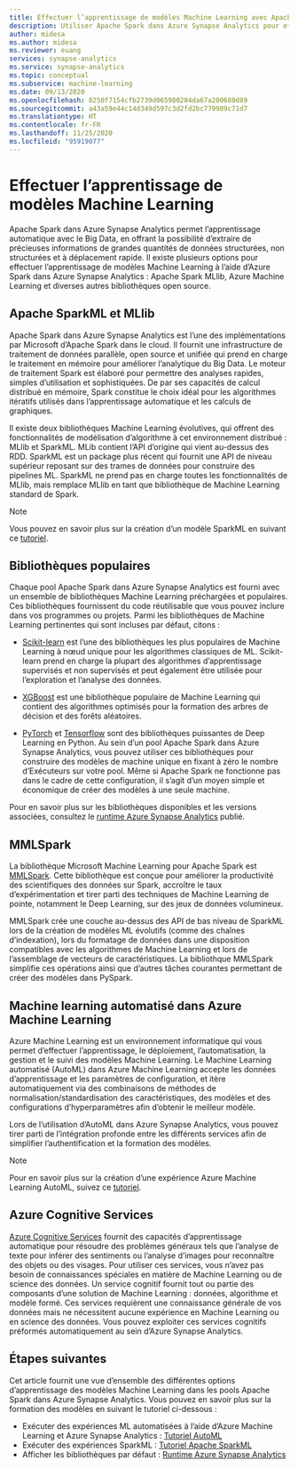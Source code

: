 ```yaml
---
title: Effectuer l’apprentissage de modèles Machine Learning avec Apache Spark
description: Utiliser Apache Spark dans Azure Synapse Analytics pour effectuer l’apprentissage de modèles Machine Learning
author: midesa
ms.author: midesa
ms.reviewer: euang
services: synapse-analytics
ms.service: synapse-analytics
ms.topic: conceptual
ms.subservice: machine-learning
ms.date: 09/13/2020
ms.openlocfilehash: 8250f7154cfb2739d065980284da67a200680d89
ms.sourcegitcommit: a43a59e44c14d349d597c3d2fd2bc779989c71d7
ms.translationtype: HT
ms.contentlocale: fr-FR
ms.lasthandoff: 11/25/2020
ms.locfileid: "95919077"
---
```

# <a name="train-machine-learning-models"></a>Effectuer l’apprentissage de modèles Machine Learning
Apache Spark dans Azure Synapse Analytics permet l’apprentissage automatique avec le Big Data, en offrant la possibilité d’extraire de précieuses informations de grandes quantités de données structurées, non structurées et à déplacement rapide. Il existe plusieurs options pour effectuer l’apprentissage de modèles Machine Learning à l’aide d’Azure Spark dans Azure Synapse Analytics : Apache Spark MLlib, Azure Machine Learning et diverses autres bibliothèques open source. 

## <a name="apache-sparkml-and-mllib"></a>Apache SparkML et MLlib
Apache Spark dans Azure Synapse Analytics est l’une des implémentations par Microsoft d’Apache Spark dans le cloud. Il fournit une infrastructure de traitement de données parallèle, open source et unifiée qui prend en charge le traitement en mémoire pour améliorer l’analytique du Big Data. Le moteur de traitement Spark est élaboré pour permettre des analyses rapides, simples d’utilisation et sophistiquées. De par ses capacités de calcul distribué en mémoire, Spark constitue le choix idéal pour les algorithmes itératifs utilisés dans l’apprentissage automatique et les calculs de graphiques. 

Il existe deux bibliothèques Machine Learning évolutives, qui offrent des fonctionnalités de modélisation d’algorithme à cet environnement distribué : MLlib et SparkML. MLib contient l’API d’origine qui vient au-dessus des RDD. SparkML est un package plus récent qui fournit une API de niveau supérieur reposant sur des trames de données pour construire des pipelines ML. SparkML ne prend pas en charge toutes les fonctionnalités de MLlib, mais remplace MLlib en tant que bibliothèque de Machine Learning standard de Spark.

> [!NOTE]
> 
> Vous pouvez en savoir plus sur la création d’un modèle SparkML en suivant ce [tutoriel](../spark/apache-spark-azure-machine-learning-tutorial.md).

## <a name="popular-libraries"></a>Bibliothèques populaires
Chaque pool Apache Spark dans Azure Synapse Analytics est fourni avec un ensemble de bibliothèques Machine Learning préchargées et populaires. Ces bibliothèques fournissent du code réutilisable que vous pouvez inclure dans vos programmes ou projets. Parmi les bibliothèques de Machine Learning pertinentes qui sont incluses par défaut, citons :
- [Scikit-learn](https://scikit-learn.org/stable/index.html) est l’une des bibliothèques les plus populaires de Machine Learning à nœud unique pour les algorithmes classiques de ML. Scikit-learn prend en charge la plupart des algorithmes d’apprentissage supervisés et non supervisés et peut également être utilisée pour l’exploration et l’analyse des données.
  
- [XGBoost](https://xgboost.readthedocs.io/en/latest/) est une bibliothèque populaire de Machine Learning qui contient des algorithmes optimisés pour la formation des arbres de décision et des forêts aléatoires. 
  
- [PyTorch](https://pytorch.org/) et [Tensorflow](https://www.tensorflow.org/) sont des bibliothèques puissantes de Deep Learning en Python. Au sein d’un pool Apache Spark dans Azure Synapse Analytics, vous pouvez utiliser ces bibliothèques pour construire des modèles de machine unique en fixant à zéro le nombre d’Exécuteurs sur votre pool. Même si Apache Spark ne fonctionne pas dans le cadre de cette configuration, il s’agit d’un moyen simple et économique de créer des modèles à une seule machine.

Pour en savoir plus sur les bibliothèques disponibles et les versions associées, consultez le [runtime Azure Synapse Analytics](../spark/apache-spark-version-support.md) publié.

## <a name="mmlspark"></a>MMLSpark
La bibliothèque Microsoft Machine Learning pour Apache Spark est [MMLSpark](https://github.com/Azure/mmlspark). Cette bibliothèque est conçue pour améliorer la productivité des scientifiques des données sur Spark, accroître le taux d’expérimentation et tirer parti des techniques de Machine Learning de pointe, notamment le Deep Learning, sur des jeux de données volumineux. 

MMLSpark crée une couche au-dessus des API de bas niveau de SparkML lors de la création de modèles ML évolutifs (comme des chaînes d’indexation), lors du formatage de données dans une disposition compatibles avec les algorithmes de Machine Learning et lors de l’assemblage de vecteurs de caractéristiques. La bibliothque MMLSpark simplifie ces opérations ainsi que d’autres tâches courantes permettant de créer des modèles dans PySpark.

## <a name="automated-ml-in-azure-machine-learning"></a>Machine learning automatisé dans Azure Machine Learning 
Azure Machine Learning est un environnement informatique qui vous permet d’effectuer l’apprentissage, le déploiement, l’automatisation, la gestion et le suivi des modèles Machine Learning. Le Machine Learning automatisé (AutoML) dans Azure Machine Learning accepte les données d’apprentissage et les paramètres de configuration, et itère automatiquement via des combinaisons de méthodes de normalisation/standardisation des caractéristiques, des modèles et des configurations d’hyperparamètres afin d’obtenir le meilleur modèle. 

Lors de l’utilisation d’AutoML dans Azure Synapse Analytics, vous pouvez tirer parti de l’intégration profonde entre les différents services afin de simplifier l’authentification et la formation des modèles. 

> [!NOTE]
> 
> Pour en savoir plus sur la création d’une expérience Azure Machine Learning AutoML, suivez ce [tutoriel](./spark/../apache-spark-azure-machine-learning-tutorial.md).

## <a name="azure-cognitive-services"></a>Azure Cognitive Services
[Azure Cognitive Services](https://docs.microsoft.com/azure/cognitive-services/what-are-cognitive-services) fournit des capacités d’apprentissage automatique pour résoudre des problèmes généraux tels que l’analyse de texte pour inférer des sentiments ou l’analyse d’images pour reconnaître des objets ou des visages. Pour utiliser ces services, vous n’avez pas besoin de connaissances spéciales en matière de Machine Learning ou de science des données. Un service cognitif fournit tout ou partie des composants d’une solution de Machine Learning : données, algorithme et modèle formé. Ces services requièrent une connaissance générale de vos données mais ne nécessitent aucune expérience en Machine Learning ou en science des données. Vous pouvez exploiter ces services cognitifs préformés automatiquement au sein d’Azure Synapse Analytics.

## <a name="next-steps"></a>Étapes suivantes
Cet article fournit une vue d’ensemble des différentes options d’apprentissage des modèles Machine Learning dans les pools Apache Spark dans Azure Synapse Analytics. Vous pouvez en savoir plus sur la formation des modèles en suivant le tutoriel ci-dessous :

- Exécuter des expériences ML automatisées à l’aide d’Azure Machine Learning et Azure Synapse Analytics : [Tutoriel AutoML](./spark/../apache-spark-autoscale.md) 
- Exécuter des expériences SparkML : [Tutoriel Apache SparkML](../spark/apache-spark-azure-machine-learning-tutorial.md)
- Afficher les bibliothèques par défaut : [Runtime Azure Synapse Analytics](../spark/apache-spark-version-support.md)